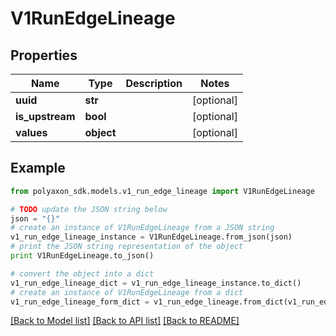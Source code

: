 # V1RunEdgeLineage


## Properties
Name | Type | Description | Notes
------------ | ------------- | ------------- | -------------
**uuid** | **str** |  | [optional] 
**is_upstream** | **bool** |  | [optional] 
**values** | **object** |  | [optional] 

## Example

```python
from polyaxon_sdk.models.v1_run_edge_lineage import V1RunEdgeLineage

# TODO update the JSON string below
json = "{}"
# create an instance of V1RunEdgeLineage from a JSON string
v1_run_edge_lineage_instance = V1RunEdgeLineage.from_json(json)
# print the JSON string representation of the object
print V1RunEdgeLineage.to_json()

# convert the object into a dict
v1_run_edge_lineage_dict = v1_run_edge_lineage_instance.to_dict()
# create an instance of V1RunEdgeLineage from a dict
v1_run_edge_lineage_form_dict = v1_run_edge_lineage.from_dict(v1_run_edge_lineage_dict)
```
[[Back to Model list]](../README.md#documentation-for-models) [[Back to API list]](../README.md#documentation-for-api-endpoints) [[Back to README]](../README.md)


